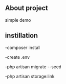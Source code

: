 
## About project

simple demo 

## instillation
 -composer install
 
 -create .env
 
 -php artisan migrate --seed
 
 -php artisan storage:link
